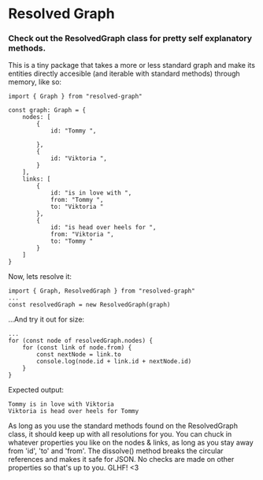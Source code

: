 # Resolved Graph

### Check out the ResolvedGraph class for pretty self explanatory methods.

This is a tiny package that takes a more or less standard graph and make its entities directly accesible (and iterable with standard methods) through memory, like so:

```
import { Graph } from "resolved-graph"

const graph: Graph = {
    nodes: [
        {
            id: "Tommy ",

        },
        {
            id: "Viktoria ",
        }
    ],
    links: [
        {
            id: "is in love with ",
            from: "Tommy ",
            to: "Viktoria "
        },
        {
            id: "is head over heels for ",
            from: "Viktoria ",
            to: "Tommy "
        }
    ]
}
```

Now, lets resolve it:
```
import { Graph, ResolvedGraph } from "resolved-graph"
...
const resolvedGraph = new ResolvedGraph(graph)
```

...And try it out for size:
```
...
for (const node of resolvedGraph.nodes) {
    for (const link of node.from) {
        const nextNode = link.to
        console.log(node.id + link.id + nextNode.id)
    }
}
```

Expected output:
```
Tommy is in love with Viktoria 
Viktoria is head over heels for Tommy
```


As long as you use the standard methods found on the ResolvedGraph class, it should keep up with all resolutions for you. You can chuck in whatever properties you like on the nodes & links, as long as you stay away from 'id', 'to' and 'from'. The dissolve() method breaks the circular references and makes it safe for JSON. No checks are made on other properties so that's up to you. GLHF! <3